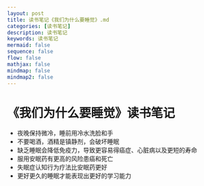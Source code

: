 ```yaml
---
layout: post
title: 读书笔记《我们为什么要睡觉》.md
categories: [读书笔记]
description: 读书笔记
keywords: 读书笔记
mermaid: false
sequence: false
flow: false
mathjax: false
mindmap: false
mindmap2: false
---
```

# 《我们为什么要睡觉》读书笔记

- 夜晚保持微冷，睡前用冷水洗脸和手
- 不要喝酒，酒精是镇静剂，会破坏睡眠
- 缺乏睡眠会降低免疫力，导致更容易得癌症、心脏病以及更短的寿命
- 服用安眠药有更高的风险患癌和死亡
- 失眠症认知行为疗法比安眠药更好
- 更好更久的睡眠才能表现出更好的学习能力